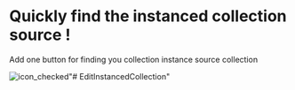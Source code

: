 # Quickly find the instanced collection source !

Add one button for finding you collection instance source collection

![icon_checked](/presentation/presentation_panel.png")"# EditInstancedCollection" 
